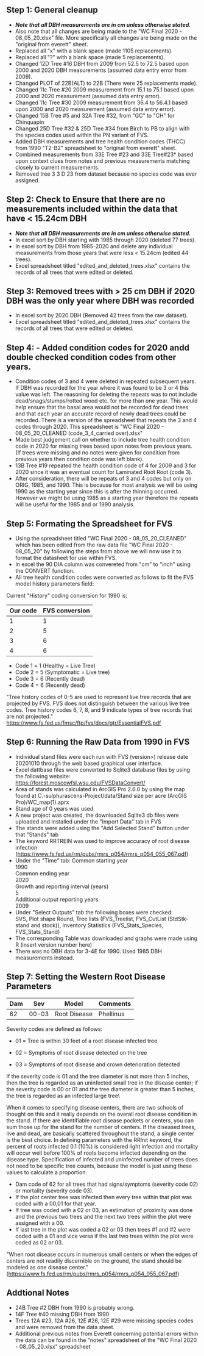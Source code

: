 ## Step 1: General cleanup
- ***Note that all DBH measurements are in cm unless otherwise stated.***
- Also note that all changes are being made to the "WC Final 2020 - 08_05_20.xlsx" file. More specifically all changes are being made on the "original from everett" sheet.
- Replaced all "x" with a blank space (made 1105 replacements). 
- Replaced all "?" with a blank space (made 5 replacements).
- Changed 12D Tree #16 DBH from 2009 from 52.5 to 72.5 based upon 2000 and 2020 DBH measurements (assumed data entry error from 2009).
- Changed PLOT of 22B(ALT) to 22B (There were 25 replacements made).
- Changed 11c Tree #20 2009 measurement from 15.1 to 75.1 based upon 2000 and 2020 measurement (assumed data entry error).
- Changed 11c Tree #30 2009 measurement from 36.4 to 56.4.1 based upon 2000 and 2020 measurement (assumed data entry error).
- Changed 15B	Tree #5 and 32A	Tree #32,  from "GC" to "CH" for Chinquapin
- Changed 25D Tree #32 & 25D Tree #34 from Birch to PB to align with the species codes used within the PN variant of FVS.
- Added DBH measurements and tree health condition codes (THCC) from 1990 "T2-B2" spreadsheet to "original from everett" sheet.
- Combined measurements from 33E Tree #23 and 33E Tree#23* based upon context clues from notes and previous measurements matching closely to current measurements.
- Removed tree 3	3	D	23 from dataset because no species code was ever assigned.

## Step 2: Check to Ensure that there are no measurements included within the data that have < 15.24cm DBH
- ***Note that all DBH measurements are in cm unless otherwise stated.***
- In excel sort by DBH starting with 1985 through 2020 (deleted 77 trees).
- In excel sort by DBH from 1985-2020 and delete any individual measurements from those years that were less < 15.24cm (edited 44 trees).
- Excel spreadsheet titled "edited_and_deleted_trees.xlsx" contains the records of all trees that were edited or deleted.

## Step 3: Removed trees with > 25 cm DBH if 2020 DBH was the only year where DBH was recorded
- In excel sort by 2020 DBH (Removed 42 trees from the raw dataset).
-  Excel spreadsheet titled "edited_and_deleted_trees.xlsx" contains the records of all trees that were edited or deleted.

## Step 4: - Added condition codes for 2020 andd double checked condition codes from other years.
- Condition codes of 3 and 4 were deleted in repeated subsequent years. If DBH was recorded for the year where it was found to be 3 or 4 this value was left. The reasoning for deleting the repeats was to not include dead/snags/stumps/rotted wood etc. for more than one year. This would help ensure that the basal area would not be recorded for dead trees and that each year an accurate record of newly dead trees could be recorded. There is a version of the spreadsheet that repeats the 3 and 4 codes through 2020. This spreadsheet is "WC Final 2020 - 08_05_20_CLEANED (code_3_4_carried over).xlsx"  
- Made best judgement call on whether to include tree health condition code in 2020 for missing trees based upon notes from previous years. (If trees were missing and no notes were given for condition from previous years then condition code was left blank).
- 13B Tree #19 repeated the health condition code of 4 for 2009 and 3 for 2020 since it was an eventual count for Laminated Root Root (code 3).
- After consideration, there will be repeats of 3 and 4 codes but only on ORIG, 1985, and 1990. This is because for most analysis we will be using 1990 as the starting year since this is after the thinning occurred. However we might be using 1985 as a starting year therefore the repeats will be useful for the 1985 and or 1990 analysis.

## Step 5: Formating the Spreadsheet for FVS
- Using the spreadsheet titled "WC Final 2020 - 08_05_20_CLEANED" which has been edited from the raw data file "WC Final 2020 - 08_05_20" by following the steps from above we will now use it to format the datasheet for use within FVS.
- In excel the 90 DIA column was convereted from "cm" to "inch" using the CONVERT function.
- All tree health condition codes were converted as follows to fit the FVS model history parameters field:

Current "History" coding conversion for 1990 is:

| Our code | FVS conversion |
| --- | --- |
| 1 | 1 |
| 2 | 5 |
| 3 | 6 |
| 4 | 6 |


- Code 1 = 1 (Healthy = Live Tree)
- Code 2 = 5 (Symptomatic = Live tree)
- Code 3 = 6 (Recently dead)
- Code 4 = 6 (Recently dead)

"Tree history codes of 0-5 are used to represent live tree records that
are projected by FVS. FVS does not distinguish between the various live tree codes. Tree
history codes 6, 7, 8, and 9 indicate types of tree records that are not projected." 
https://www.fs.fed.us/fmsc/ftp/fvs/docs/gtr/EssentialFVS.pdf

## Step 6: Running the Raw Data from 1990 in FVS
- Individual stand files were each run with FVS (version>) release date 20201010 through the web based graphical user interface.
- Excel dattbase files were converted to Sqlite3 database files by using the following website: https://forest.moscowfsl.wsu.edu/FVSDataConvert/
- Area of stands was calculated in ArcGIS Pro 2.6.0 by using the map found at C.-sulphurascens-Project/data/Stand size per acre (ArcGIS Pro)/WC_map(1).aprx 
- Stand age of 0 years was used.
- A new project was created, the downloaded Sqlite3 db files were uploaded and installed under the "Import Data" tab in FVS
- The stands were added using the "Add Selected Stand" button under that "Stands" tab
- The keyword RRTREIN was used to improve accuracy of root disease infection (https://www.fs.fed.us/rm/pubs/rmrs_p054/rmrs_p054_055_067.pdf)
- Under the "Time" tab:
Common starting year\
1990\
Common ending year\
2020\
Growth and reporting interval (years)\
5\
Additional output reporting years\
2009
- Under "Select Outputs" tab the following boxes were checked:\
SVS, Plot shape Round, Tree lists (FVS_Treelist, FVS_CutList (StdStk-stand and stock)), Inventory Statistics (FVS_Stats_Species, FVS_Stats_Stand)
- The corresponding Table was downloaded and graphs were made using R (insert version number here)
- There was no DBH data for 3-4E for 1990. Used 1985 DBH measurements instead. 



## Step 7: Setting the Western Root Disease Parameters
| Dam | Sev | Model | Comments |
| --- | --- | --- | --- |
| 62 | 00-03 | Root Disease | Phellinus|


Severity codes are defined as follows:

- 01 = Tree is within 30 feet of a root disease infected tree

- 02 = Symptoms of root disease detected on the tree

- 03 = Symptoms of root disease and crown deterioration detected

If the severity code is 01 and the tree diameter is not more than 5 inches, then the tree is regarded as an uninfected small tree in the disease center; if the severity code is 00 or 01 and the tree diameter is greater than 5 inches, the tree is regarded as an infected large tree\


When it comes to specifying disease centers, there are two schools of thought on this and it really depends on the overall root disease condition in the stand. If there are identifiable root disease pockets or centers, you can sum those up for the stand for the number of centers. If the diseased trees, live and dead, are basically scattered throughout the stand, a single center is the best choice. In defining parameters with the RRInit keyword, the percent of roots infected 0.1 (10%) is considered light infection and mortality will occur well before 100% of roots become infected depending on the disease type. Specification of infected and uninfected number of trees does not need to be specific tree counts, because the model is just using these values to calculate a proportion.


 - Dam code of 62 for all trees that had signs/symptoms (severity code 02) or mortality (severity code 03).
 - If the plot center tree was infected then every tree within that plot was coded with a 00,01 for that year.
- If tree was coded with a 02 or 03, an estimation of proximity was done and the previous two trees and the next two trees within the plot were assigned with a 00.
- If last tree in the plot was coded a 02 or 03 then trees #1 and #2 were coded with a 01 and vice versa if the last two trees within the plot were coded as 02 or 03.

"When root disease occurs in numerous small centers or when the edges of centers
are not readily discernible on the ground, the stand should be modeled as one
disease center." (https://www.fs.fed.us/rm/pubs/rmrs_p054/rmrs_p054_055_067.pdf)




## Addtional Notes 
- 24B Tree #2 DBH from 1990 is probably wrong.
- 14F Tree #40 missing DBH from 1990 
- Trees 12A #23, 12A #26, 12E #26, 12E #29 were missing species codes and were removed from the data sheet. 
- Additional previous notes from Everett concerning potential errors within the data can be found in the "notes" spreadsheet of the "WC Final 2020 - 08_05_20.xlsx" spreadsheet
